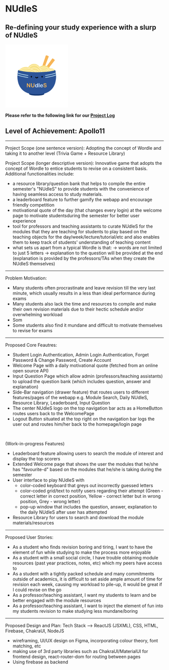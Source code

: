 # NUdleS
## **Re-defining your study experience with a slurp of NUdleS**
<img src="src/images/nudles-logo.PNG" alt="drawing" width="200"/>

**Please refer to the following link for our 
[Project Log](https://docs.google.com/document/d/1W8_kbOFGnF6ezP0ctnlpxP9E9SrikQOpkPSTeVOh9VA/edit?usp=sharing)**

## **Level of Achievement:** Apollo11

---

Project Scope (one sentence version): Adopting the concept of Wordle and taking it to another level (Trivia Game + Resource Library)

Project Scope (longer descriptive version): 
Innovative game that adopts the concept of Wordle to entice students to revise on a consistent basis. 
Additional functionalities include:
- a resource library/question bank that helps to compile the entire semester's "NUdleS" to provide students with the convenience of having seamless access to study materials. 
- a leaderboard feature to further gamify the webapp and encourage friendly competition 
- motivational quote of the day (that changes every login) at the welcome page to motivate studentsduring the semester for better user experience
- tool for professors and teaching assistants to curate NUdleS for the modules that they are teaching for students to play based on the teaching objects for the day/week/lecture/tutorial/etc and also enables them to keep track of students' understanding of teaching content
- what sets us apart from a typical Wordle is that:
    -> words are not limited to just 5 letters
    -> explanation to the question will be provided at the end (explanation is provided by the professors/TAs when they create the NUdleS themselves)

---

Problem Motivation:
- Many students often procrastinate and leave revision till the very last minute, which usually results in a less than ideal performance during exams
- Many students also lack the time and resources to compile and make their own revision materials due to their hectic schedule and/or overwhelming workload
- Som
- Some students also find it mundane and difficult to motivate themselves to revise for exams

---

Proposed Core Feautres:
- Student Login Authentication, Admin Login Authentication, Forget Password & Change Password, Create Account
- Welcome Page with a daily motivational quote (fetched from an online open source API)
- Input Question Page which allow admin (professors/teaching assistants) to upload the question bank (which includes question, answer and explanation)
- Side-Bar navigation (drawer feature) that routes users to different features/pages of the webapp e.g. Module Search, Daily NUdleS, Resource Library, Leaderboard, Input Question
- The center NUdleS logo on the top navigation bar acts as a HomeButton routes users back to the WelcomePage
- Logout Button situated at the top right on the navigation bar logs the user out and routes him/her back to the homepage/login page

<br />

(Work-in-progress Features)
- Leaderboard feature allowing users to search the module of interest and display the top scorers
- Extended Welcome page that shows the user the modules that he/she has "favourite-d" based on the modules that he/she is taking during the semester
- User interface to play NUdleS with 
    - color-coded keyboard that greys out incorrectly guessed letters
    - color-coded grid/text to notify users regarding their attempt (Green - correct letter in correct position, Yellow - correct letter but in wrong position, Grey - wrong letter)
    - pop-up window that includes the question, answer, explanation to the daily NUdleS after user has attempted
- Resource Library for users to search and download the module materials/resources

---

Proposed User Stories: 
- As a student who finds revision boring and tiring, I want to have the element of fun while studying to make the process more enjoyable
- As a student with a small social circle, I have trouble obtaining module resources (past year practices, notes, etc) which my peers have access to
- As a student with a tightly packed schedule and many commitments outside of academics, it is difficult to set aside ample amount of time for revision each week, causing my workload to pile-up, it would be great if I could revise on the go
- As a professor/teaching assistant, I want my students to learn and be better engaged with the module resources
- As a professor/teaching assistant, I want to inject the element of fun into my students revision to make studying less mundane/boring

---

Proposed Design and Plan: 
Tech Stack --> ReactJS (JSXML), CSS, HTML, Firebase, ChakraUI, NodeJS
- wireframing, UI/UX design on Figma, incorporating colour theory, font matching, etc
- making use of 3rd party libraries such as ChakraUI/MaterialUI for frontend design, react-router-dom for routing between pages
- Using firebase as backend

